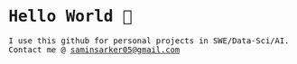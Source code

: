 <h1><samp>Hello World 🫡</samp></h1>

<samp>I use this github for personal projects in SWE/Data-Sci/AI. Contact me @ saminsarker05@gmail.com</samp>
